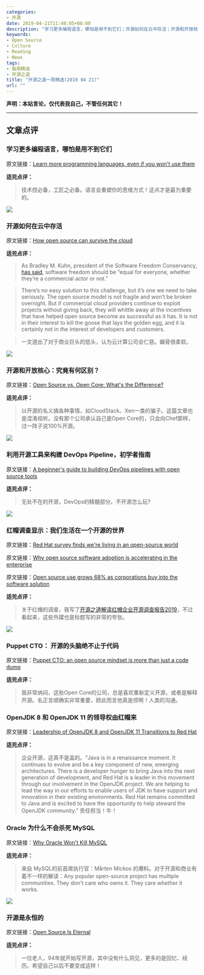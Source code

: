 ```yaml
---
categories:
- 开源
date: 2019-04-21T11:48:05+08:00
description: "学习更多编程语言，哪怕是用不到它们；开源如何在云中存活；开源和开放核心：究竟有何区别？利用开源工具来构建 DevOps Pipeline，初学者指南；红帽调查显示：我们生活在一个开源的世界；Puppet CTO： 开源的头脑绝不止于代码；OpenJDK 8 和 OpenJDK 11 的领导权由红帽来；Oracle 为什么不会杀死 MySQL；开源是永恒的"
keywords:
- Open Source
- Culture
- Reading
- News
tags:
- 每周精选
- 开源之道
title: "开源之道一周精选(2019 04 21)"
url: ""
---
```

**声明：本站言论，仅代表我自己，不管任何其它！**

---

## 文章点评

### 学习更多编程语言，哪怕是用不到它们

原文链接：[Learn more programming languages, even if you won't use them](https://thorstenball.com/blog/2019/04/09/learn-more-programming-languages/)

**适兕点评：**

> 技术控必备，工匠之必备。语言会重塑你的思维方式！这点才是最为重要的。

![](https://venturebeat.com/wp-content/uploads/2019/04/programmer.jpg?w=2000&strip=all)

### 开源如何在云中存活

原文链接：[How open source can survive the cloud](https://venturebeat.com/2019/04/14/how-open-source-can-survive-the-cloud/)

**适兕点评：**

> As Bradley M. Kuhn, president of the Software Freedom Conservancy, [has said](https://www.businessinsider.com/amazon-web-services-open-source-licensing-undermine-2018-12), software freedom should be “equal for everyone, whether they’re a commercial actor or not.”

> There’s no easy solution to this challenge, but it’s one we need to take seriously. The open source model is not fragile and won’t be broken overnight. But if commercial cloud providers continue to exploit projects without giving back, they will whittle away at the incentives that have helped open source become as successful as it has. It is not in their interest to kill the goose that lays the golden egg, and it is certainly not in the interest of developers and customers.

> 一文道出了对于商业巨头的低头，认为云计算公司会仁慈。媚骨很柔软。

![](https://www.cmswire.com/~/media/5cd8aebe63eb48f2809a85fa7a745738.jpg?mw=640&mh=480&hash=F58ABD420F2D28C4078B9E7B7A8FB9FD668EE026)

### 开源和开放核心：究竟有何区别？

原文链接：[Open Source vs. Open Core: What's the Difference?](https://www.cmswire.com/information-management/open-source-vs-open-core-whats-the-difference/)

**适兕点评：**

> 以开源的名义搞各种事情，如CloudStack、Xen一类的骗子。这篇文章也是混淆视听。没有那个公司承认自己是Open Core的，只会向Chef那样，过一阵子说100%开源。

![](https://opensource.com/sites/default/files/styles/image-full-size/public/lead-images/network_team_career_hand.png?itok=_ztl2lk_)

### 利用开源工具来构建 DevOps Pipeline，初学者指南

原文链接：[A beginner's guide to building DevOps pipelines with open source tools](https://opensource.com/article/19/4/devops-pipeline)

**适兕点评：**

> 无处不在的开源，DevOps的精髓部分。不开源怎么玩?

![](https://tr1.cbsistatic.com/hub/i/r/2018/03/27/3d072973-fd2a-48eb-9445-fd6726e7306a/resize/770x/d77225b06257ebc992a56ba6f35d171e/red-hat-cloud-surreal.jpg)

### 红帽调查显示：我们生活在一个开源的世界

原文链接：[Red Hat survey finds we're living in an open-source world](https://www.zdnet.com/article/red-hat-survey-finds-were-living-in-an-open-source-world/)

原文链接：[Why open source software adoption is accelerating in the enterprise](https://www.techrepublic.com/article/why-open-source-software-adoption-is-accelerating-in-the-enterprise/)

原文链接：[Open source use grows 68% as corporations buy into the software solution](https://www.ciodive.com/news/open-source-use-grows-68-as-corporations-buy-into-the-software-solution/552913/)

**适兕点评：**

>关于红帽的调查，我写了[开源之道解读红帽企业开源调查报告2019](/posts/event_analysis/redhat_enterprise_open_source_survey/)，不过看起来，这些外媒也是标题写的非常的夸张。

![](https://itknowledgeexchange.techtarget.com/open-source-insider/files/2019/04/1Screen-Shot-2019-04-17-at-11.37.20.png)

### Puppet CTO： 开源的头脑绝不止于代码

原文链接：[Puppet CTO: an open source mindset is more than just a code dump](https://www.computerweekly.com/blog/Open-Source-Insider/Puppet-CTO-an-open-source-mindset-is-more-than-just-a-code-dump)

**适兕点评：**

> 我非常纳闷，这些Open Core的公司，总是喜欢重新定义开源，或者是解释开源。名正言顺确实非常重要，顾此而言他真是烦啊！人类的沟通。

### OpenJDK 8 和 OpenJDK 11 的领导权由红帽来

原文链接：[Leadership of OpenJDK 8 and OpenJDK 11 Transitions to Red Hat](https://apnews.com/Business%20Wire/d24e282158cb4589b347378985c35cb6)

**适兕点评：**

> 企业开源，这真不是盖的。“Java is in a renaissance moment. It continues to evolve and be a key component of new, emerging architectures. There is a developer hunger to bring Java into the next generation of development, and Red Hat is a leader in this movement through our involvement in the OpenJDK project. We are helping to lead the way in our efforts to enable users of JDK to have support and innovation in their existing environments. Red Hat remains committed to Java and is excited to have the opportunity to help steward the OpenJDK community.” 责任担当！牛！

### Oracle 为什么不会杀死 MySQL

原文链接：[Why Oracle Won't Kill MySQL](https://www.forbes.com/2009/04/20/mysql-marten-mickos-technology-enterprise-tech-mysql.html#482d6025cb6a)

**适兕点评：**

> 来自 MySQL的前首席执行官：Mårten Mickos 的爆料。对于开源和商业有着不一样的解读：Any popular open-source project has multiple communities. They don't care who owns it. They care whether it works.

![](https://www.linuxjournal.com/sites/default/files/styles/850x500/public/nodeimage/story/bigstock--206816716.jpg?itok=PshNaf34)

### 开源是永恒的

原文链接：[Open Source Is Eternal](https://www.linuxjournal.com/content/open-source-eternal)

**适兕点评：**

> 一位老人，94年就开始写开源，其中没有什么洞见，更多的是回忆、经历。希望自己以后不要变成这样！
